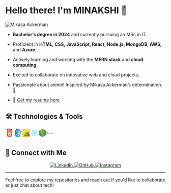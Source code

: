 # Hello there! I'm **MINAKSHI** 👋
<p ="right">
  
  <img src="https://media1.tenor.com/m/Rx9nnFWfFMQAAAAd/mikasa-ackerman-attack-on-titan.gif" width="300" alt="Mikasa Ackerman"/>
</p>

- **Bachelor’s degree in 2024** and currently pursuing an MSc in IT.
- Proficient in **HTML, CSS, JavaScript, React, Node.js, MongoDB, AWS,** and **Azure**.
- Actively learning and working with the **MERN stack** and **cloud computing**.
- Excited to collaborate on innovative web and cloud projects.
- Passionate about anime! Inspired by Mikasa Ackerman’s determination. 🌟


- 📄 [Get my resume here](https://drive.google.com/file/d/1BY9sOHlN0Je9HPVl1Ey1f9veQf-leMCf/view?usp=sharing)

## 🛠️ Technologies & Tools

<p>
  <img align="left" alt="HTML" width="26px" src="https://raw.githubusercontent.com/github/explore/80688e429a7d4ef2fca1e82350fe8e3517d3494d/topics/html/html.png" />
  <img align="left" alt="CSS" width="26px" src="https://raw.githubusercontent.com/github/explore/80688e429a7d4ef2fca1e82350fe8e3517d3494d/topics/css/css.png" />
  <img align="left" alt="JavaScript" width="26px" src="https://raw.githubusercontent.com/github/explore/80688e429a7d4ef2fca1e82350fe8e3517d3494d/topics/javascript/javascript.png" />
  <img align="left" alt="React" width="26px" src="https://raw.githubusercontent.com/github/explore/80688e429a7d4ef2fca1e82350fe8e3517d3494d/topics/react/react.png" />
  <img align="left" alt="Node.js" width="26px" src="https://raw.githubusercontent.com/github/explore/80688e429a7d4ef2fca1e82350fe8e3517d3494d/topics/nodejs/nodejs.png" />
  <img align="left" alt="MongoDB" width="26px" src="https://raw.githubusercontent.com/github/explore/80688e429a7d4ef2fca1e82350fe8e3517d3494d/topics/mongodb/mongodb.png" />
</p>
<br/><br/>

## 🔗 Connect with Me

<p align="center">
  <a href="https://www.linkedin.com/in/minakshimishra" target="_blank">
    <img src="https://img.shields.io/badge/LinkedIn-%230077B5.svg?style=for-the-badge&logo=linkedin&logoColor=white" alt="LinkedIn"/>
  </a>

  <a href="https://github.com/minakshi-141" target="_blank">
    <img src="https://img.shields.io/badge/GitHub-%23181717.svg?style=for-the-badge&logo=github&logoColor=white" alt="GitHub"/>
  </a>
  
  <a href="https://www.instagram.com/_.minakshi._27?igsh=MXR0N2hlbGxjY3pqdw==" target="_blank">
    <img src="https://img.shields.io/badge/Instagram-%23E4405F.svg?style=for-the-badge&logo=instagram&logoColor=white" alt="Instagram"/>
  </a>
</p>

---

Feel free to explore my repositories and reach out if you'd like to collaborate or just chat about tech!
